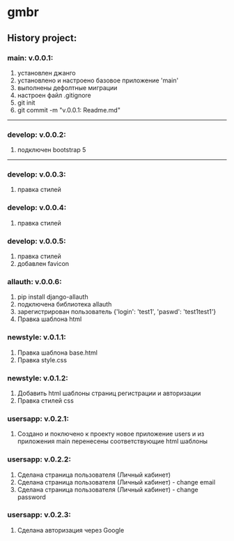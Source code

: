 # gmbr


## History project:

### main: v.0.0.1:

1. установлен джанго
2. установлено и настроено базовое приложение 'main'
3. выполнены дефолтные миграции
4. настроен файл .gitignore
5. git init
6. git commit -m "v.0.0.1: Readme.md"

***

### develop: v.0.0.2:

1. подключен bootstrap 5

***

### develop: v.0.0.3:

1. правка стилей

### develop: v.0.0.4:

1. правка стилей

### develop: v.0.0.5:

1. правка стилей
2. добавлен favicon

### allauth: v.0.0.6:

1. pip install django-allauth
2. подключена библиотека allauth
3. зарегистрирован пользователь {'login': 'test1', 'paswd': 'test1test1'}
4. Правка шаблона html

### newstyle: v.0.1.1:

1. Правка шаблона base.html
1. Правка style.css

### newstyle: v.0.1.2:

1. Добавить html шаблоны страниц регистрации и авторизации
2. Правка стилей css

### usersapp: v.0.2.1:
1. Создано и поключено к проекту новое приложение users и из приложения main перенесены соответствующие html шаблоны

### usersapp: v.0.2.2:
1.  Сделана страница пользователя (Личный кабинет)
2.  Сделана страница пользователя (Личный кабинет) - change email
2.  Сделана страница пользователя (Личный кабинет) - change password

### usersapp: v.0.2.3:
1.  Сделана авторизация через Google